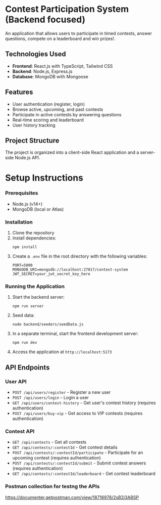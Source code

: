 # Contest Participation System (Backend focused)

An application that allows users to participate in timed contests, answer questions, compete on a leaderboard and win prizes!.

## Technologies Used

- **Frontend**: React.js with TypeScript, Tailwind CSS
- **Backend**: Node.js, Express.js
- **Database**: MongoDB with Mongoose

## Features

- User authentication (register, login)
- Browse active, upcoming, and past contests
- Participate in active contests by answering questions
- Real-time scoring and leaderboard
- User history tracking

## Project Structure

The project is organized into a client-side React application and a server-side Node.js API.



# Setup Instructions

### Prerequisites

- Node.js (v14+)
- MongoDB (local or Atlas)

### Installation

1. Clone the repository
2. Install dependencies:
   ```
   npm install
   ```
3. Create a `.env` file in the root directory with the following variables:
   ```
   PORT=5000
   MONGODB_URI=mongodb://localhost:27017/contest-system
   JWT_SECRET=your_jwt_secret_key_here
   ```

### Running the Application

1. Start the backend server:
   ```
   npm run server
   ```

2. Seed data:
   ```
   node backend/seeders/seedData.js
   ```

3. In a separate terminal, start the frontend development server:
   ```
   npm run dev
   ```
4. Access the application at `http://localhost:5173`


## API Endpoints

### User API

- `POST /api/users/register` - Register a new user
- `POST /api/users/login` - Login a user
- `GET /api/users/contest-history` - Get user's contest history (requires authentication)
- `POST /api/users/buy-vip` - Get access to VIP contests (requires authentication)

### Contest API

- `GET /api/contests` - Get all contests
- `GET /api/contests/:contestId` - Get contest details
- `POST /api/contests/:contestId/participate` - Participate for an upcoming contest (requires authentication)
- `POST /api/contests/:contestId/submit` - Submit contest answers (requires authentication)
- `GET /api/contests/:contestId/leaderboard` - Get contest leaderboard

### Postman collection for testng the APIs
https://documenter.getpostman.com/view/18716978/2sB2j3ABSP